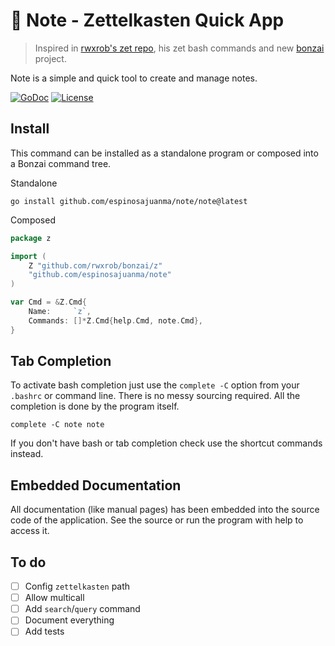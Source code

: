 # 🌳 Note - Zettelkasten Quick App

> Inspired in [rwxrob's zet repo](https://github.com/rwxrob/zet), his
> zet bash commands and new [bonzai](https://github.com/rwxrob/bonzai)
> project.

Note is a simple and quick tool to create and manage notes.

[![GoDoc](https://godoc.org/github.com/espinosajuanma/note?status.svg)](https://godoc.org/github.com/espinosajuanma/note)
[![License](https://img.shields.io/badge/license-Apache2-brightgreen.svg)](LICENSE)

## Install

This command can be installed as a standalone program or composed into a
Bonzai command tree.

Standalone

```
go install github.com/espinosajuanma/note/note@latest
```

Composed

```go
package z

import (
	Z "github.com/rwxrob/bonzai/z"
	"github.com/espinosajuanma/note"
)

var Cmd = &Z.Cmd{
	Name:     `z`,
	Commands: []*Z.Cmd{help.Cmd, note.Cmd},
}
```

## Tab Completion

To activate bash completion just use the `complete -C` option from your
`.bashrc` or command line. There is no messy sourcing required. All the
completion is done by the program itself.

```
complete -C note note
```

If you don't have bash or tab completion check use the shortcut
commands instead.

## Embedded Documentation

All documentation (like manual pages) has been embedded into the source
code of the application. See the source or run the program with help to
access it.

## To do

- [ ] Config `zettelkasten` path
- [ ] Allow multicall
- [ ] Add `search`/`query` command
- [ ] Document everything
- [ ] Add tests
